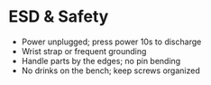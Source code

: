 # ESD & Safety
- Power unplugged; press power 10s to discharge
- Wrist strap or frequent grounding
- Handle parts by the edges; no pin bending
- No drinks on the bench; keep screws organized

